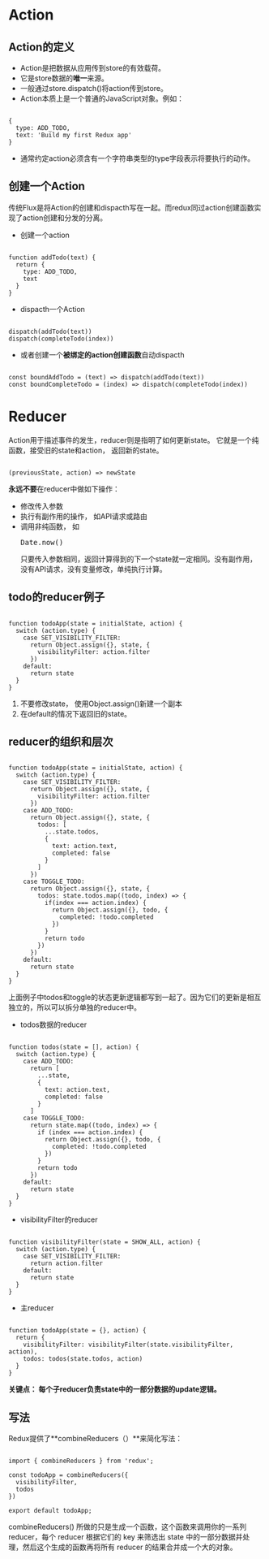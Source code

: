 # Action
## Action的定义
* Action是把数据从应用传到store的有效载荷。
* 它是store数据的**唯一**来源。
* 一般通过store.dispatch()将action传到store。
* Action本质上是一个普通的JavaScript对象。例如：
<pre><code>
{
  type: ADD_TODO,
  text: 'Build my first Redux app'
}
</code></pre>
* 通常约定action必须含有一个字符串类型的type字段表示将要执行的动作。

## 创建一个Action
传统Flux是将Action的创建和dispacth写在一起。而redux同过action创建函数实现了action创建和分发的分离。
* 创建一个action
<pre><code>
function addTodo(text) {
  return {
    type: ADD_TODO,
    text
  }
}
</code></pre>
* dispacth一个Action
<pre><code>
dispatch(addTodo(text))
dispatch(completeTodo(index))
</code></pre>
* 或者创建一个**被绑定的action创建函数**自动dispacth
<pre><code>
const boundAddTodo = (text) => dispatch(addTodo(text))
const boundCompleteTodo = (index) => dispatch(completeTodo(index))
</code></pre>

# Reducer
Action用于描述事件的发生，reducer则是指明了如何更新state。
它就是一个纯函数，接受旧的state和action， 返回新的state。
<pre><code>
(previousState, action) => newState
</code></pre>

**永远不要**在reducer中做如下操作：
* 修改传入参数
* 执行有副作用的操作， 如API请求或路由
* 调用非纯函数， 如<pre>Date.now()</pre>
只要传入参数相同，返回计算得到的下一个state就一定相同。没有副作用，没有API请求，没有变量修改，单纯执行计算。

## todo的reducer例子
<pre><code>
function todoApp(state = initialState, action) {
  switch (action.type) {
    case SET_VISIBILITY_FILTER:
      return Object.assign({}, state, {
        visibilityFilter: action.filter
      })
    default:
      return state
  }
}
</code></pre>
1. 不要修改state， 使用Object.assign()新建一个副本
1. 在default的情况下返回旧的state。


##  reducer的组织和层次
<pre><code>
function todoApp(state = initialState, action) {
  switch (action.type) {
    case SET_VISIBILITY_FILTER:
      return Object.assign({}, state, {
        visibilityFilter: action.filter
      })
    case ADD_TODO:
      return Object.assign({}, state, {
        todos: [
          ...state.todos,
          {
            text: action.text,
            completed: false
          }
        ]
      })
    case TOGGLE_TODO:
      return Object.assign({}, state, {
        todos: state.todos.map((todo, index) => {
          if(index === action.index) {
            return Object.assign({}, todo, {
              completed: !todo.completed
            })
          }
          return todo
        })
      })
    default:
      return state
  }
}
</code></pre>
上面例子中todos和toggle的状态更新逻辑都写到一起了。因为它们的更新是相互独立的，所以可以拆分单独的reducer中。
* todos数据的reducer
<pre><code>
function todos(state = [], action) {
  switch (action.type) {
    case ADD_TODO:
      return [
        ...state,
        {
          text: action.text,
          completed: false
        }
      ]
    case TOGGLE_TODO:
      return state.map((todo, index) => {
        if (index === action.index) {
          return Object.assign({}, todo, {
            completed: !todo.completed
          })
        }
        return todo
      })
    default:
      return state
  }
}
</code></pre>
* visibilityFilter的reducer
<pre><code>
function visibilityFilter(state = SHOW_ALL, action) {
  switch (action.type) {
    case SET_VISIBILITY_FILTER:
      return action.filter
    default:
      return state
  }
}
</code></pre>
* 主reducer
<pre><code>
function todoApp(state = {}, action) {
  return {
    visibilityFilter: visibilityFilter(state.visibilityFilter, action),
    todos: todos(state.todos, action)
  }
}
</code></pre>
**关键点： 每个子reducer负责state中的一部分数据的update逻辑。**

## 写法
Redux提供了**combineReducers（）**来简化写法：
<pre><code>
import { combineReducers } from 'redux';

const todoApp = combineReducers({
  visibilityFilter,
  todos
})

export default todoApp;
</code></pre>
combineReducers() 所做的只是生成一个函数，这个函数来调用你的一系列 reducer，每个 reducer 根据它们的 key 来筛选出 state 中的一部分数据并处理，然后这个生成的函数再将所有 reducer 的结果合并成一个大的对象。
